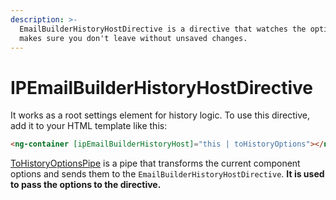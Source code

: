 ```yaml
---
description: >-
  EmailBuilderHistoryHostDirective is a directive that watches the options and
  makes sure you don't leave without unsaved changes.
---
```


# IPEmailBuilderHistoryHostDirective

It works as a root settings element for history logic. To use this directive, add it to your HTML template like this:

```html
<ng-container [ipEmailBuilderHistoryHost]="this | toHistoryOptions"></ng-container>
```

[ToHistoryOptionsPipe](../pipes/tohistoryoptionspipe.md) is a pipe that transforms the current component options and sends them to the `EmailBuilderHistoryHostDirective`. **It is used to pass the options to the directive.**

